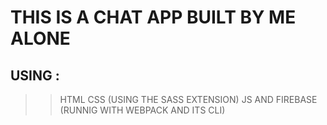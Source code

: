 # THIS IS A CHAT APP BUILT BY ME ALONE

## USING :

> > HTML
> > CSS (USING THE SASS EXTENSION)
> > JS
> > AND FIREBASE (RUNNIG WITH WEBPACK AND ITS CLI)
